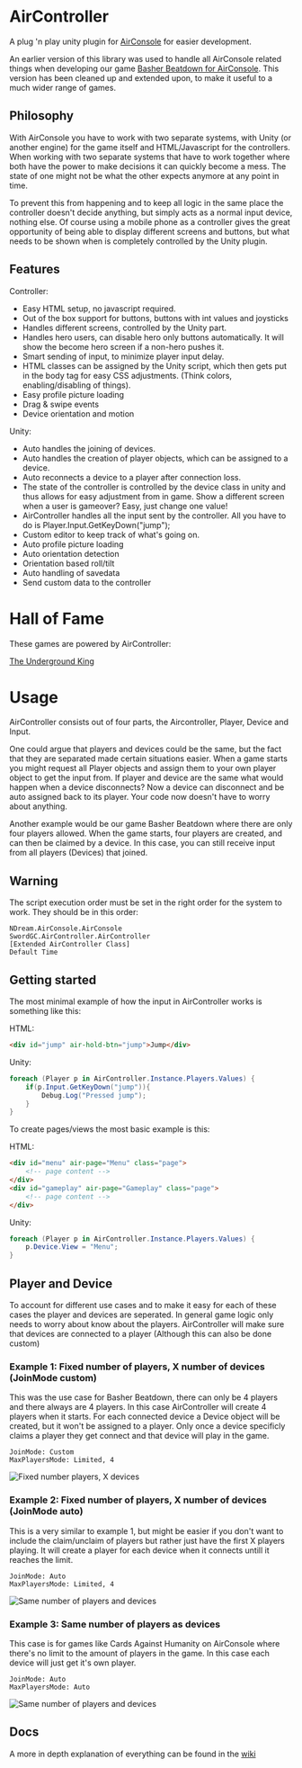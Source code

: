 # AirController

A plug 'n play unity plugin for [AirConsole](https://www.airconsole.com/) for easier development.

An earlier version of this library was used to handle all AirConsole related things when developing our game [Basher Beatdown for AirConsole](https://www.airconsole.com/play/multiplayer-games/basher-beatdown). This version has been cleaned up and extended upon, to make it useful to a much wider range of games.

## Philosophy

With AirConsole you have to work with two separate systems, with Unity (or another engine) for the game itself and HTML/Javascript for the controllers. When working with two separate systems that have to work together where both have the power to make decisions it can quickly become a mess. The state of one might not be what the other expects anymore at any point in time.

To prevent this from happening and to keep all logic in the same place the controller doesn't decide anything, but simply acts as a normal input device, nothing else. Of course using a mobile phone as a controller gives the great opportunity of being able to display different screens and buttons, but what needs to be shown when is completely controlled by the Unity plugin.

## Features

Controller:
* Easy HTML setup, no javascript required. 
* Out of the box support for buttons, buttons with int values and joysticks
* Handles different screens, controlled by the Unity part.
* Handles hero users, can disable hero only buttons automatically. It will show the become hero screen if a non-hero pushes it.
* Smart sending of input, to minimize player input delay.
* HTML classes can be assigned by the Unity script, which then gets put in the body tag for easy CSS adjustments. (Think colors, enabling/disabling of things).
* Easy profile picture loading
* Drag & swipe events
* Device orientation and motion

Unity:
* Auto handles the joining of devices.
* Auto handles the creation of player objects, which can be assigned to a device.
* Auto reconnects a device to a player after connection loss.
* The state of the controller is controlled by the device class in unity and thus allows for easy adjustment from in game. Show a different screen when a user is gameover? Easy, just change one value!
* AirController handles all the input sent by the controller. All you have to do is Player.Input.GetKeyDown("jump");
* Custom editor to keep track of what's going on.
* Auto profile picture loading
* Auto orientation detection
* Orientation based roll/tilt
* Auto handling of savedata
* Send custom data to the controller

# Hall of Fame

These games are powered by AirController:

[The Underground King](https://www.airconsole.com/play/the-underground-king)

# Usage

AirController consists out of four parts, the Aircontroller, Player, Device and Input.

One could argue that players and devices could be the same, but the fact that they are separated made certain situations easier. When a game starts you might request all Player objects and assign them to your own player object to get the input from. If player and device are the same what would happen when a device disconnects? Now a device can disconnect and be auto assigned back to its player. Your code now doesn't have to worry about anything.

Another example would be our game Basher Beatdown where there are only four players allowed. When the game starts, four players are created, and can then be claimed by a device. In this case, you can still receive input from all players (Devices) that joined.

## Warning

The script execution order must be set in the right order for the system to work. They should be in this order:
```
NDream.AirConsole.AirConsole
SwordGC.AirController.AirController
[Extended AirController Class]
Default Time
```

## Getting started

The most minimal example of how the input in AirController works is something like this:

HTML:
```HTML
<div id="jump" air-hold-btn="jump">Jump</div>
```
Unity:
```C#
foreach (Player p in AirController.Instance.Players.Values) {
    if(p.Input.GetKeyDown("jump")){
        Debug.Log("Pressed jump");
    }
}
```

To create pages/views the most basic example is this:

HTML:
```HTML
<div id="menu" air-page="Menu" class="page">
	<!-- page content -->
</div>
<div id="gameplay" air-page="Gameplay" class="page">
	<!-- page content -->
</div>
```
Unity:
```C#
foreach (Player p in AirController.Instance.Players.Values) {
    p.Device.View = "Menu";
}
```

## Player and Device

To account for different use cases and to make it easy for each of these cases the player and devices are seperated. In general game logic only needs to worry about know about the players. AirController will make sure that devices are connected to a player (Although this can also be done custom)

### Example 1: Fixed number of players, X number of devices (JoinMode custom)
This was the use case for Basher Beatdown, there can only be 4 players and there always are 4 players. In this case AirController will create 4 players when it starts. For each connected device a Device object will be created, but it won't be assigned to a player. Only once a device specificly claims a player they get connect and that device will play in the game.

```
JoinMode: Custom
MaxPlayersMode: Limited, 4
```

![Fixed number players, X devices](https://i.imgur.com/b3ykYXx.png)

### Example 2: Fixed number of players, X number of devices (JoinMode auto)
This is a very similar to example 1, but might be easier if you don't want to include the claim/unclaim of players but rather just have the first X players playing. It will create a player for each device when it connects untill it reaches the limit.
```
JoinMode: Auto
MaxPlayersMode: Limited, 4
```

![Same number of players and devices](https://i.imgur.com/BciFVXQ.png)

### Example 3: Same number of players as devices
This case is for games like Cards Against Humanity on AirConsole where there's no limit to the amount of players in the game. In this case each device will just get it's own player.

```
JoinMode: Auto
MaxPlayersMode: Auto
```

![Same number of players and devices](https://i.imgur.com/LvM12Lm.png)

## Docs
A more in depth explanation of everything can be found in the [wiki](https://github.com/crashkonijn/AirController/wiki/AirController-(Unity))

